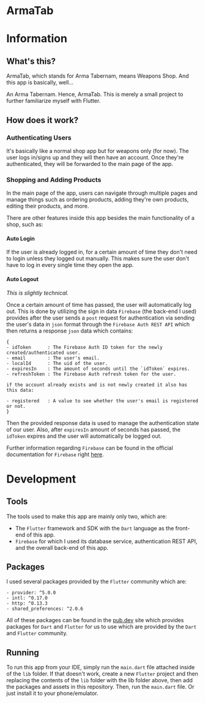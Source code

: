 # ArmaTab

# Information

## What's this?

ArmaTab, which stands for Arma Tabernam, means Weapons Shop. And this app is basically, well...

An Arma Tabernam. Hence, ArmaTab. This is merely a small project to further familiarize myself with Flutter.

## How does it work?

### Authenticating Users

It's basically like a normal shop app but for weapons only (for now). The user logs in/signs up and they will then have an account. Once they're authenticated, they will be forwarded to the main page of the app.

### Shopping and Adding Products

In the main page of the app, users can navigate through multiple pages and manage things such as ordering products, adding they're own products, editing their products, and more. 

There are other features inside this app besides the main functionality of a shop, such as:

#### Auto Login

If the user is already logged in, for a certain amount of time they don't need to login unless they logged out manually. This makes sure the user don't have to log in every single time they open the app.

#### Auto Logout

_This is slightly technical._

Once a certain amount of time has passed, the user will automatically log out. This is done by utilizing the sign in data `Firebase` (the back-end I used) provides after the user sends a `post` request for authentication via sending the user's data in `json` format through the `Firebase Auth REST API` which then returns a response `json` data which contains:

```
{
- idToken      : The Firebase Auth ID token for the newly created/authenticated user.
- email        : The user's email.
- localId      : The uid of the user.
- expiresIn    : The amount of seconds until the `idToken` expires.
- refreshToken : The Firebase Auth refresh token for the user.

if the account already exists and is not newly created it also has this data:

- registered   : A value to see whether the user's email is registered or not.
}
```

Then the provided response data is used to manage the authentication state of our user. Also, after `expiresIn` amount of seconds has passed, the `idToken` expires and the user will automatically be logged out.

Further information regarding `Firebase` can be found in the official documentation for `Firebase` right [here](https://firebase.google.com/docs).

# Development

## Tools

The tools used to make this app are mainly only two, which are:
- The `Flutter` framework and SDK with the `Dart` language as the front-end of this app.
- `Firebase` for which I used its database service, authentication REST API, and the overall back-end of this app.

## Packages

I used several packages provided by the `Flutter` community which are:

```
- provider: ^5.0.0
- intl: ^0.17.0
- http: ^0.13.3
- shared_preferences: ^2.0.6
```

All of these packages can be found in the [pub.dev](https://pub.dev/) site which provides packages for `Dart` and `Flutter` for us to use which are provided by the `Dart` and `Flutter` community.

## Running

To run this app from your IDE, simply run the `main.dart` file attached inside of the `lib` folder. If that doesn't work, create a new `Flutter` project and then replacing the contents of the `lib` folder with the lib folder above, then add the packages and assets in this repository. Then, run the `main.dart` file. Or just install it to your phone/emulator.
